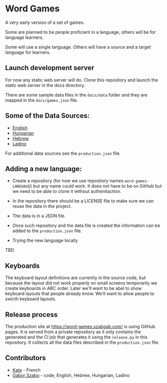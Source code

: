 # Word Games

A very early version of a set of games.

Some are planned to be people proficient in a language, others will be for language learners.

Some will use a single language. Others will have a source and a target language for learners.


## Launch development server

For now any static web server will do. Clone this repository and launch the static web server in the docs directory.

There are some sample data files in the `docs/data` folder and they are mapped in the `docs/games.json` file.

## Some of the Data Sources:

* [English](https://github.com/szabgab/word-games-english)
* [Hungarian]()
* [Hebrew]()
* [Ladino]()

For additional data sources see the `production.json` file.

## Adding a new language:

* Create a repository (for now we use repository names `word-games-LANGUAGE`) but any name could work. It does not have to be on GitHub but we need to be able to clone it without authentiaction.
* In the repository there should be a LICENSE file to make sure we can reuse the data in the project.
* The data is in a JSON file.
* Once such repository and the data file is created the information can be added to the `production.json` file.

* Trying the new language locally

TBD

## Keyboards

The keyboard layout definitions are currently in the source code, but because the layout did not work properly on small
screens temporarily we create keyboards in ABC order. Later we'll want to be abel to show keyboard layouts
that people already know. We'll want to allow people to swicth keyboard layouts.


## Release process

The production site at https://word-games.szabgab.com/ is using GitHub pages.
It is served from a private repository as it only contains the generated and the CI job that
generates it using the `release.py` in this repository. It collects all the data files described in
the `production.json` file.

## Contributors

* [Kate](https://codeberg.org/kate/) - French
* [Gabor Szabo](https://szabgab.com/) - code, English, Hebrew, Hungarian, Ladino
